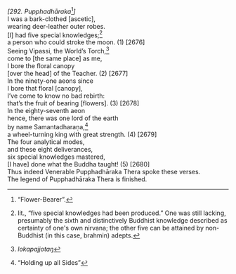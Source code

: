 *\[292. Pupphadhāraka*[^1]*\]*  
I was a bark-clothed \[ascetic\],  
wearing deer-leather outer robes.  
\[I\] had five special knowledges;[^2]  
a person who could stroke the moon. (1) \[2676\]  
Seeing Vipassi, the World’s Torch,[^3]  
come to \[the same place\] as me,  
I bore the floral canopy  
\[over the head\] of the Teacher. (2) \[2677\]  
In the ninety-one aeons since  
I bore that floral \[canopy\],  
I’ve come to know no bad rebirth:  
that’s the fruit of bearing \[flowers\]. (3) \[2678\]  
In the eighty-seventh aeon  
hence, there was one lord of the earth  
by name Samantadharaṇa,[^4]  
a wheel-turning king with great strength. (4) \[2679\]  
The four analytical modes,  
and these eight deliverances,  
six special knowledges mastered,  
\[I have\] done what the Buddha taught! (5) \[2680\]  
Thus indeed Venerable Pupphadhāraka Thera spoke these verses.  
The legend of Pupphadhāraka Thera is finished.  
[^1]: “Flower-Bearer”.  
[^2]: lit., “five special knowledges had been produced.” One was still
    lacking, presumably the sixth and distinctively Buddhist knowledge
    described as certainty of one's own nirvana; the other five can be
    attained by non-Buddhist (in this case, brahmin) adepts.  
[^3]: *lokapajjotaŋ*  
[^4]: “Holding up all Sides”
